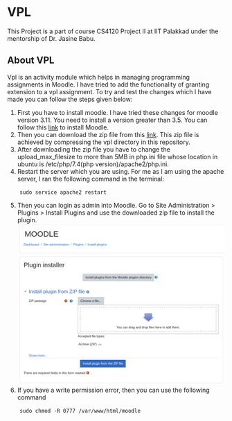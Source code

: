 # VPL
This Project is a part of course CS4120 Project II at IIT Palakkad under the mentorship of Dr. Jasine Babu.

## About VPL 
Vpl is an activity module which helps in managing programming assignments in Moodle. I have tried to add the functionality of granting extension to  a vpl assignment. To try and test the changes which I have made you can follow the steps given below:
1. First you have to install moodle. I have tried these changes for moodle version 3.11. You need to install a version greater than 3.5. You can follow this [link](https://docs.moodle.org/400/en/Step-by-step_Installation_Guide_for_Ubuntu) to install Moodle.
2. Then you can download the zip file from this [link](https://drive.google.com/file/d/1znAP1K1fgBIFrH_1tlg2G2WATSHAoGAh/view?usp=sharing). This zip file is achieved by compressing the vpl directory in this repository.
3. After downloading the zip file you have to change the upload_max_filesize to more than 5MB in php.ini file whose location in ubuntu is /etc/php/7.4(php version)/apache2/php.ini. 
4. Restart the server which you are using. For me as I am using the apache server, I ran the following command in the terminal:
```
    sudo service apache2 restart
```  
5. Then you can login as admin into Moodle. Go to Site Administration > Plugins > Install Plugins and use the downloaded zip file to install the plugin.
![Site Administration > Plugins > Install Plugins](/images/plugininstaller.png)
6. If you have a write permission error, then you can use the following command 
```
    sudo chmod -R 0777 /var/www/html/moodle

 ```